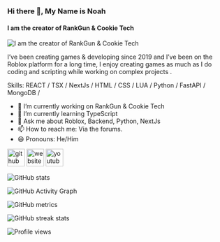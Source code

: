 ### Hi there 👋, My Name is Noah 
#### I am the creator of RankGun & Cookie Tech
![I am the creator of RankGun & Cookie Tech](https://arturssmirnovs.github.io/github-profile-readme-generator/images/banner.png)

I’ve been creating games & developing since 2019 and I’ve been on the Roblox platform for a long time, I enjoy creating games as much as I do coding and scripting while working on  complex projects .

Skills: REACT / TSX  / NextJs / HTML / CSS / LUA / Python / FastAPI / MongoDB / 

- 🔭 I’m currently working on RankGun & Cookie Tech  
- 🌱 I’m currently learning TypeScript 
- 💬 Ask me about Roblox, Backend, Python, NextJs  
- 📫 How to reach me: Via the forums.  
- 😄 Pronouns: He/Him 


[<img src='https://cdn.jsdelivr.net/npm/simple-icons@3.0.1/icons/github.svg' alt='github' height='40'>](https://github.com/CookieHax)  [<img src='https://cdn.jsdelivr.net/npm/simple-icons@3.0.1/icons/icloud.svg' alt='website' height='40'>](https://forums.thecookie.dev/)  [<img src='https://cdn.jsdelivr.net/npm/simple-icons@3.0.1/icons/youtube.svg' alt='youtube' height='40'>](https://www.youtube.com/@CookieTechRBLX)  

![GitHub stats](https://github-readme-stats.vercel.app/api?username=CookieHax&show_icons=true&count_private=true)  

![GitHub Activity Graph](https://activity-graph.herokuapp.com/graph?username=CookieHax)  

![GitHub metrics](https://metrics.lecoq.io/CookieHax)  

![GitHub streak stats](https://streak-stats.demolab.com/?user=CookieHax)  

![Profile views](https://gpvc.arturio.dev/CookieHax)  
